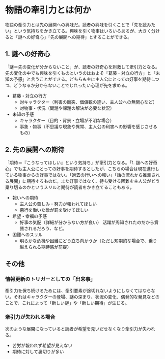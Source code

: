 # 物語の牽引力とは何か

物語の牽引力とは先の展開への興味だ。読者の興味を引くことで「先を読みたい」という気持ちをかき立てる。興味を引く物事はいろいろあるが、大きく分けると「謎への好奇心」「先の展開への期待」とすることができる。

## 1. 謎への好奇心

「謎＝先の変化が分からないこと」が、読者の好奇心を刺激して牽引力となる。先の変化の中でも興味を引くものというのはおよそ「葛藤・対立の行方」と「未知の予感」と言うことができる。どちらも主に主人公にとっての好事を期待しつつ、どうなるか分からないことでじれったい心理が先を求める。

- 葛藤・対立の行方
    - 対キャラクター（利害の衝突、価値観の違い、主人公への無関心など）
    - 対物事・状況（問題や課題の解決が必要な状況）
- 未知の予感
    - キャラクター（目的・背景・立場が不明な場合）
    - 事象・物事（不思議な現象や異常、主人公の利害への影響を感じさせるもの）

## 2. 先の展開への期待

「期待＝『こうなってほしい』という気持ち」が牽引力となる。「1. 謎への好奇心」でも主人公にとっての好事を期待するとしたが、こちらの場合は現在進行している物事からの好事ではない。「過去の行いへの報い」「話の流れから推測される展開」に期待するものだ。また好事ではなく、待ち受ける困難を主人公がどう乗り切るのかというスリルと期待が読者をかき立てることもある。

- 報いへの期待
    - 主人公の苦しみ・努力が報われてほしい
    - 悪行を働いた敵が罰を受けてほしい
- 希望・幸福の予感
    - 好事の気配（詳細が分からない方が良い）
      活躍が周知されたのだから賞賛されるだろう、など。
- 困難へのスリル
    - 明らかな危機や困難にどう立ち向かうか（ただし短期的な場合で、乗り越えられる期待感が前提）

## その他

### 情報更新のトリガーとしての「出来事」

牽引力を保ち続けるためには、牽引要素が途切れないようにしなくてはならない。それはキャラクターの登場、謎の深まり、状況の変化、偶発的な発見などのことで、これによって「新しい謎」や「新しい期待」が生じる。

### 牽引力が失われる場合

次のような展開になっていると読者が希望を見いだせなくなり牽引力が失われる。

- 苦労が報われず希望が見えない
- 期待に対して裏切りが多い
